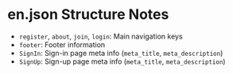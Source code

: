 # en.json Structure Notes

- `register`, `about`, `join`, `login`: Main navigation keys
- `footer`: Footer information
- `SignIn`: Sign-in page meta info (`meta_title`, `meta_description`)
- `SignUp`: Sign-up page meta info (`meta_title`, `meta_description`) 